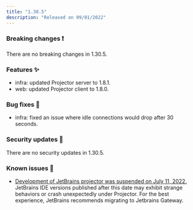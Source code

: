 ```yaml
---
title: "1.30.5"
description: "Released on 09/01/2022"
---
```


### Breaking changes ❗

There are no breaking changes in 1.30.5.

### Features ✨

- infra: updated Projector server to 1.8.1.
- web: updated Projector client to 1.8.0.

### Bug fixes 🐛

- infra: fixed an issue where idle connections would drop after 30 seconds.

### Security updates 🔐

There are no security updates in 1.30.5.

### Known issues 🔧

- [Development of JetBrains projector was suspended on July 11, 2022.](https://lp.jetbrains.com/projector/)
  JetBrains IDE versions published after this date may exhibit strange behaviors
  or crash unexpectedly under Projector. For the best experience, JetBrains
  recommends migrating to Jetbrains Gateway.
